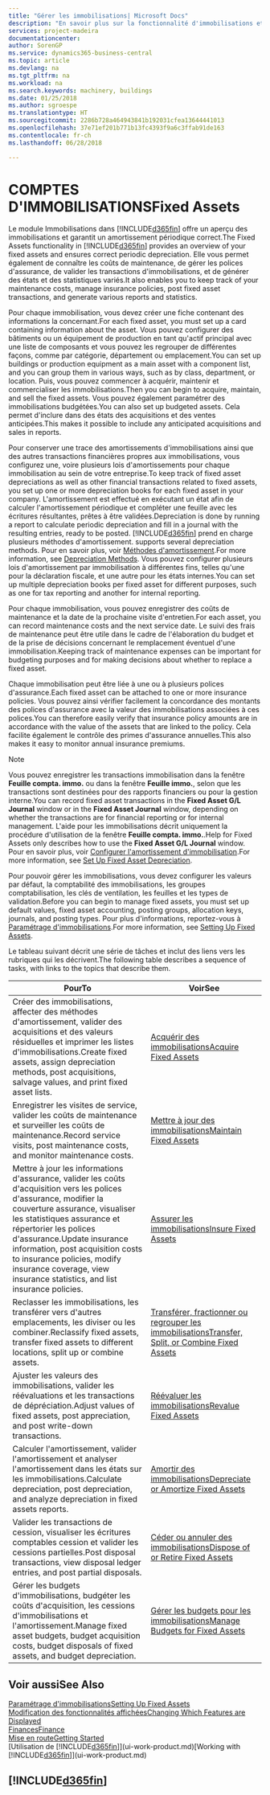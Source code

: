 ```yaml
---
title: "Gérer les immobilisations| Microsoft Docs"
description: "En savoir plus sur la fonctionnalité d'immobilisations et afficher un aperçu de l'utilisation des immobilisations."
services: project-madeira
documentationcenter: 
author: SorenGP
ms.service: dynamics365-business-central
ms.topic: article
ms.devlang: na
ms.tgt_pltfrm: na
ms.workload: na
ms.search.keywords: machinery, buildings
ms.date: 01/25/2018
ms.author: sgroespe
ms.translationtype: HT
ms.sourcegitcommit: 2286b728a464943841b192031cfea13644441013
ms.openlocfilehash: 37e71ef201b771b13fc4393f9a6c3ffab91de163
ms.contentlocale: fr-ch
ms.lasthandoff: 06/28/2018

---
```

# <a name="fixed-assets"></a><span data-ttu-id="9da5d-103">COMPTES D'IMMOBILISATIONS</span><span class="sxs-lookup"><span data-stu-id="9da5d-103">Fixed Assets</span></span>
<span data-ttu-id="9da5d-104">Le module Immobilisations dans [!INCLUDE[d365fin](includes/d365fin_md.md)] offre un aperçu des immobilisations et garantit un amortissement périodique correct.</span><span class="sxs-lookup"><span data-stu-id="9da5d-104">The Fixed Assets functionality in [!INCLUDE[d365fin](includes/d365fin_md.md)] provides an overview of your fixed assets and ensures correct periodic depreciation.</span></span> <span data-ttu-id="9da5d-105">Elle vous permet également de connaître les coûts de maintenance, de gérer les polices d'assurance, de valider les transactions d'immobilisations, et de générer des états et des statistiques variés.</span><span class="sxs-lookup"><span data-stu-id="9da5d-105">It also enables you to keep track of your maintenance costs, manage insurance policies, post fixed asset transactions, and generate various reports and statistics.</span></span>

<span data-ttu-id="9da5d-106">Pour chaque immobilisation, vous devez créer une fiche contenant des informations la concernant.</span><span class="sxs-lookup"><span data-stu-id="9da5d-106">For each fixed asset, you must set up a card containing information about the asset.</span></span> <span data-ttu-id="9da5d-107">Vous pouvez configurer des bâtiments ou un équipement de production en tant qu'actif principal avec une liste de composants et vous pouvez les regrouper de différentes façons, comme par catégorie, département ou emplacement.</span><span class="sxs-lookup"><span data-stu-id="9da5d-107">You can set up buildings or production equipment as a main asset with a component list, and you can group them in various ways, such as by class, department, or location.</span></span> <span data-ttu-id="9da5d-108">Puis, vous pouvez commencer à acquérir, maintenir et commercialiser les immobilisations.</span><span class="sxs-lookup"><span data-stu-id="9da5d-108">Then you can begin to acquire, maintain, and sell the fixed assets.</span></span> <span data-ttu-id="9da5d-109">Vous pouvez également paramétrer des immobilisations budgétées.</span><span class="sxs-lookup"><span data-stu-id="9da5d-109">You can also set up budgeted assets.</span></span> <span data-ttu-id="9da5d-110">Cela permet d'inclure dans des états des acquisitions et des ventes anticipées.</span><span class="sxs-lookup"><span data-stu-id="9da5d-110">This makes it possible to include any anticipated acquisitions and sales in reports.</span></span>

<span data-ttu-id="9da5d-111">Pour conserver une trace des amortissements d'immobilisations ainsi que des autres transactions financières propres aux immobilisations, vous configurez une, voire plusieurs lois d'amortissements pour chaque immobilisation au sein de votre entreprise.</span><span class="sxs-lookup"><span data-stu-id="9da5d-111">To keep track of fixed asset depreciations as well as other financial transactions related to fixed assets, you set up one or more depreciation books for each fixed asset in your company.</span></span> <span data-ttu-id="9da5d-112">L'amortissement est effectué en exécutant un état afin de calculer l'amortissement périodique et compléter une feuille avec les écritures résultantes, prêtes à être validées.</span><span class="sxs-lookup"><span data-stu-id="9da5d-112">Depreciation is done by running a report to calculate periodic depreciation and fill in a journal with the resulting entries, ready to be posted.</span></span> [!INCLUDE[d365fin](includes/d365fin_md.md)]<span data-ttu-id="9da5d-113"> prend en charge plusieurs méthodes d'amortissement.</span><span class="sxs-lookup"><span data-stu-id="9da5d-113"> supports several depreciation methods.</span></span> <span data-ttu-id="9da5d-114">Pour en savoir plus, voir [Méthodes d'amortissement](fa-depreciation-methods.md).</span><span class="sxs-lookup"><span data-stu-id="9da5d-114">For more information, see [Depreciation Methods](fa-depreciation-methods.md).</span></span> <span data-ttu-id="9da5d-115">Vous pouvez configurer plusieurs lois d'amortissement par immobilisation à différentes fins, telles qu'une pour la déclaration fiscale, et une autre pour les états internes.</span><span class="sxs-lookup"><span data-stu-id="9da5d-115">You can set up multiple depreciation books per fixed asset for different purposes, such as one for tax reporting and another for internal reporting.</span></span>

<span data-ttu-id="9da5d-116">Pour chaque immobilisation, vous pouvez enregistrer des coûts de maintenance et la date de la prochaine visite d'entretien.</span><span class="sxs-lookup"><span data-stu-id="9da5d-116">For each asset, you can record maintenance costs and the next service date.</span></span> <span data-ttu-id="9da5d-117">Le suivi des frais de maintenance peut être utile dans le cadre de l'élaboration du budget et de la prise de décisions concernant le remplacement éventuel d'une immobilisation.</span><span class="sxs-lookup"><span data-stu-id="9da5d-117">Keeping track of maintenance expenses can be important for budgeting purposes and for making decisions about whether to replace a fixed asset.</span></span>

<span data-ttu-id="9da5d-118">Chaque immobilisation peut être liée à une ou à plusieurs polices d'assurance.</span><span class="sxs-lookup"><span data-stu-id="9da5d-118">Each fixed asset can be attached to one or more insurance policies.</span></span> <span data-ttu-id="9da5d-119">Vous pouvez ainsi vérifier facilement la concordance des montants des polices d'assurance avec la valeur des immobilisations associées à ces polices.</span><span class="sxs-lookup"><span data-stu-id="9da5d-119">You can therefore easily verify that insurance policy amounts are in accordance with the value of the assets that are linked to the policy.</span></span> <span data-ttu-id="9da5d-120">Cela facilite également le contrôle des primes d'assurance annuelles.</span><span class="sxs-lookup"><span data-stu-id="9da5d-120">This also makes it easy to monitor annual insurance premiums.</span></span>

> [!NOTE]  
>   <span data-ttu-id="9da5d-121">Vous pouvez enregistrer les transactions immobilisation dans la fenêtre **Feuille compta. immo.** ou dans la fenêtre **Feuille immo.**, selon que les transactions sont destinées pour des rapports financiers ou pour la gestion interne.</span><span class="sxs-lookup"><span data-stu-id="9da5d-121">You can record fixed asset transactions in the **Fixed Asset G/L Journal** window or in the **Fixed Asset Journal** window, depending on whether the transactions are for financial reporting or for internal management.</span></span> <span data-ttu-id="9da5d-122">L'aide pour les immobilisations décrit uniquement la procédure d'utilisation de la fenêtre **Feuille compta. immo.**.</span><span class="sxs-lookup"><span data-stu-id="9da5d-122">Help for Fixed Assets only describes how to use the **Fixed Asset G/L Journal** window.</span></span> <span data-ttu-id="9da5d-123">Pour en savoir plus, voir [Configurer l'amortissement d'immobilisation](fa-how-setup-depreciation.md).</span><span class="sxs-lookup"><span data-stu-id="9da5d-123">For more information, see [Set Up Fixed Asset Depreciation](fa-how-setup-depreciation.md).</span></span>

<span data-ttu-id="9da5d-124">Pour pouvoir gérer les immobilisations, vous devez configurer les valeurs par défaut, la comptabilité des immobilisations, les groupes comptabilisation, les clés de ventilation, les feuilles et les types de validation.</span><span class="sxs-lookup"><span data-stu-id="9da5d-124">Before you can begin to manage fixed assets, you must set up default values, fixed asset accounting, posting groups, allocation keys, journals, and posting types.</span></span> <span data-ttu-id="9da5d-125">Pour plus d'informations, reportez-vous à [Paramétrage d'immobilisations](fa-setup.md).</span><span class="sxs-lookup"><span data-stu-id="9da5d-125">For more information, see [Setting Up Fixed Assets](fa-setup.md).</span></span>

<span data-ttu-id="9da5d-126">Le tableau suivant décrit une série de tâches et inclut des liens vers les rubriques qui les décrivent.</span><span class="sxs-lookup"><span data-stu-id="9da5d-126">The following table describes a sequence of tasks, with links to the topics that describe them.</span></span>

| <span data-ttu-id="9da5d-127">Pour</span><span class="sxs-lookup"><span data-stu-id="9da5d-127">To</span></span> | <span data-ttu-id="9da5d-128">Voir</span><span class="sxs-lookup"><span data-stu-id="9da5d-128">See</span></span> |
| --- | --- |
| <span data-ttu-id="9da5d-129">Créer des immobilisations, affecter des méthodes d'amortissement, valider des acquisitions et des valeurs résiduelles et imprimer les listes d'immobilisations.</span><span class="sxs-lookup"><span data-stu-id="9da5d-129">Create fixed assets, assign depreciation methods, post acquisitions, salvage values, and print fixed asset lists.</span></span> |[<span data-ttu-id="9da5d-130">Acquérir des immobilisations</span><span class="sxs-lookup"><span data-stu-id="9da5d-130">Acquire Fixed Assets</span></span>](fa-how-acquire.md) |
| <span data-ttu-id="9da5d-131">Enregistrer les visites de service, valider les coûts de maintenance et surveiller les coûts de maintenance.</span><span class="sxs-lookup"><span data-stu-id="9da5d-131">Record service visits, post maintenance costs, and monitor maintenance costs.</span></span> |[<span data-ttu-id="9da5d-132">Mettre à jour des immobilisations</span><span class="sxs-lookup"><span data-stu-id="9da5d-132">Maintain Fixed Assets</span></span>](fa-how-maintain.md) |
| <span data-ttu-id="9da5d-133">Mettre à jour les informations d'assurance, valider les coûts d'acquisition vers les polices d'assurance, modifier la couverture assurance, visualiser les statistiques assurance et répertorier les polices d'assurance.</span><span class="sxs-lookup"><span data-stu-id="9da5d-133">Update insurance information, post acquisition costs to insurance policies, modify insurance coverage, view insurance statistics, and list insurance policies.</span></span> |[<span data-ttu-id="9da5d-134">Assurer les immobilisations</span><span class="sxs-lookup"><span data-stu-id="9da5d-134">Insure Fixed Assets</span></span>](fa-how-insure.md) |
| <span data-ttu-id="9da5d-135">Reclasser les immobilisations, les transférer vers d'autres emplacements, les diviser ou les combiner.</span><span class="sxs-lookup"><span data-stu-id="9da5d-135">Reclassify fixed assets, transfer fixed assets to different locations, split up or combine assets.</span></span> |[<span data-ttu-id="9da5d-136">Transférer, fractionner ou regrouper les immobilisations</span><span class="sxs-lookup"><span data-stu-id="9da5d-136">Transfer, Split, or Combine Fixed Assets</span></span>](fa-how-trans-split-combine.md) |
| <span data-ttu-id="9da5d-137">Ajuster les valeurs des immobilisations, valider les réévaluations et les transactions de dépréciation.</span><span class="sxs-lookup"><span data-stu-id="9da5d-137">Adjust values of fixed assets, post appreciation, and post write-down transactions.</span></span> |[<span data-ttu-id="9da5d-138">Réévaluer les immobilisations</span><span class="sxs-lookup"><span data-stu-id="9da5d-138">Revalue Fixed Assets</span></span>](fa-how-revalue.md) |
| <span data-ttu-id="9da5d-139">Calculer l'amortissement, valider l'amortissement et analyser l'amortissement dans les états sur les immobilisations.</span><span class="sxs-lookup"><span data-stu-id="9da5d-139">Calculate depreciation, post depreciation, and  analyze depreciation in fixed assets reports.</span></span> |[<span data-ttu-id="9da5d-140">Amortir des immobilisations</span><span class="sxs-lookup"><span data-stu-id="9da5d-140">Depreciate or Amortize Fixed Assets</span></span>](fa-how-depreciate-amortize.md) |
| <span data-ttu-id="9da5d-141">Valider les transactions de cession, visualiser les écritures comptables cession et valider les cessions partielles.</span><span class="sxs-lookup"><span data-stu-id="9da5d-141">Post disposal transactions, view disposal ledger entries, and post partial disposals.</span></span> |[<span data-ttu-id="9da5d-142">Céder ou annuler des immobilisations</span><span class="sxs-lookup"><span data-stu-id="9da5d-142">Dispose of or Retire Fixed Assets</span></span>](fa-how-dispose-retire.md) |
| <span data-ttu-id="9da5d-143">Gérer les budgets d'immobilisations, budgéter les coûts d'acquisition, les cessions d'immobilisations et l'amortissement.</span><span class="sxs-lookup"><span data-stu-id="9da5d-143">Manage fixed asset budgets, budget acquisition costs, budget disposals of fixed assets, and budget depreciation.</span></span> |[<span data-ttu-id="9da5d-144">Gérer les budgets pour les immobilisations</span><span class="sxs-lookup"><span data-stu-id="9da5d-144">Manage Budgets for Fixed Assets</span></span>](fa-how-manage-budgets.md) |

## <a name="see-also"></a><span data-ttu-id="9da5d-145">Voir aussi</span><span class="sxs-lookup"><span data-stu-id="9da5d-145">See Also</span></span>
[<span data-ttu-id="9da5d-146">Paramétrage d'immobilisations</span><span class="sxs-lookup"><span data-stu-id="9da5d-146">Setting Up Fixed Assets</span></span>](fa-setup.md)  
[<span data-ttu-id="9da5d-147">Modification des fonctionnalités affichées</span><span class="sxs-lookup"><span data-stu-id="9da5d-147">Changing Which Features are Displayed</span></span>](ui-experiences.md)  
[<span data-ttu-id="9da5d-148">Finances</span><span class="sxs-lookup"><span data-stu-id="9da5d-148">Finance</span></span>](finance.md)  
[<span data-ttu-id="9da5d-149">Mise en route</span><span class="sxs-lookup"><span data-stu-id="9da5d-149">Getting Started</span></span>](product-get-started.md)  
<span data-ttu-id="9da5d-150">[Utilisation de [!INCLUDE[d365fin](includes/d365fin_md.md)]](ui-work-product.md)</span><span class="sxs-lookup"><span data-stu-id="9da5d-150">[Working with [!INCLUDE[d365fin](includes/d365fin_md.md)]](ui-work-product.md)</span></span>

## [!INCLUDE[d365fin](includes/free_trial_md.md)]  
 

